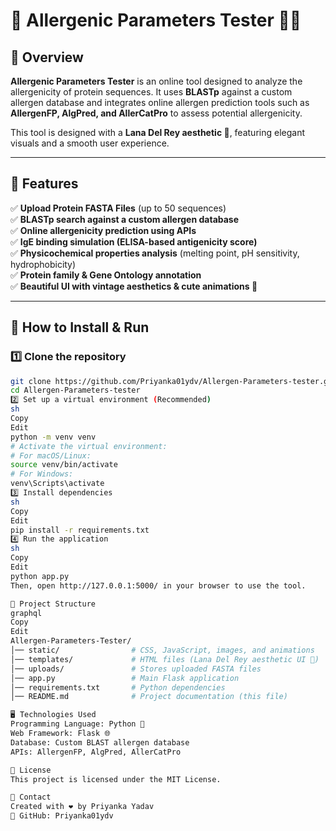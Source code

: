 # 🌿 Allergenic Parameters Tester 🍄✨

## 📝 Overview  
**Allergenic Parameters Tester** is an online tool designed to analyze the allergenicity of protein sequences. It uses **BLASTp** against a custom allergen database and integrates online allergen prediction tools such as **AllergenFP, AlgPred, and AllerCatPro** to assess potential allergenicity.  

This tool is designed with a **Lana Del Rey aesthetic 🎀**, featuring elegant visuals and a smooth user experience.  

---

## 🎯 Features  
✅ **Upload Protein FASTA Files** (up to 50 sequences)  
✅ **BLASTp search against a custom allergen database**  
✅ **Online allergenicity prediction using APIs**  
✅ **IgE binding simulation (ELISA-based antigenicity score)**  
✅ **Physicochemical properties analysis** (melting point, pH sensitivity, hydrophobicity)  
✅ **Protein family & Gene Ontology annotation**  
✅ **Beautiful UI with vintage aesthetics & cute animations 🎀**  

---

## 🚀 How to Install & Run  

### **1️⃣ Clone the repository**  
```sh
git clone https://github.com/Priyanka01ydv/Allergen-Parameters-tester.git
cd Allergen-Parameters-tester
2️⃣ Set up a virtual environment (Recommended)
sh
Copy
Edit
python -m venv venv
# Activate the virtual environment:
# For macOS/Linux:
source venv/bin/activate  
# For Windows:
venv\Scripts\activate  
3️⃣ Install dependencies
sh
Copy
Edit
pip install -r requirements.txt
4️⃣ Run the application
sh
Copy
Edit
python app.py
Then, open http://127.0.0.1:5000/ in your browser to use the tool.

📂 Project Structure
graphql
Copy
Edit
Allergen-Parameters-Tester/
│── static/                # CSS, JavaScript, images, and animations
│── templates/             # HTML files (Lana Del Rey aesthetic UI 🎀)
│── uploads/               # Stores uploaded FASTA files
│── app.py                 # Main Flask application
│── requirements.txt       # Python dependencies
│── README.md              # Project documentation (this file)

🖥️ Technologies Used
Programming Language: Python 🐍
Web Framework: Flask 🌐
Database: Custom BLAST allergen database
APIs: AllergenFP, AlgPred, AllerCatPro

📜 License
This project is licensed under the MIT License.

💌 Contact
Created with ❤️ by Priyanka Yadav
🔗 GitHub: Priyanka01ydv


